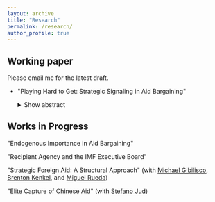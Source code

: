 ```yaml
---
layout: archive
title: "Research"
permalink: /research/
author_profile: true
---
```

## Working paper
Please email me for the latest draft. 

* "Playing Hard to Get: Strategic Signaling in Aid Bargaining"

   <details>
   <summary>Show abstract</summary>

  Foreign aid is a political exchange between a donor and target. Existing literature focuses
  primarily on donors, but less is known about how targets advance their interests. I model the aid
  exchange using a costly signaling model in which targets send a (potentially misleading) signal
  of their policy preferences before the donor makes an aid offer. In equilibrium, when the cost of
  a misleading signal is sufficiently low, targets who are aligned with a donor on policy lie about
  their alignment at least some of the time, which yields them aid that they would not have received
  otherwise. After mapping the model into empirical implications, I show that nonresponse in the
  UN General Assembly – a low-cost signal of nonalignment – is correlated with higher future aid
  inflows. This argument highlights the role of aid-receiving states as strategic actors who can
  extract concessions from donors.
  
  </details>

## Works in Progress
"Endogenous Importance in Aid Bargaining"

"Recipient Agency and the IMF Executive Board"

"Strategic Foreign Aid: A Structural Approach" (with [Michael Gibilisco](https://michaelgibilisco.com/index.html), [Brenton Kenkel](https://bkenkel.com/), and [Miguel Rueda](http://miguelrueda.net/))

"Elite Capture of Chinese Aid" (with [Stefano Jud](https://stefanojud.com/))